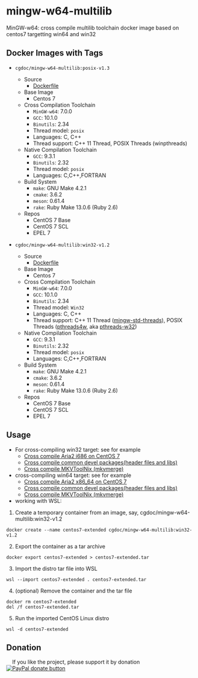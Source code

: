 # mingw-w64-multilib
MinGW-w64: cross compile multilib toolchain docker image based on centos7 targetting win64 and win32

## Docker Images with Tags
* `cgdoc/mingw-w64-multilib:posix-v1.3`
    * Source
        * [Dockerfile](https://github.com/Jesseatgao/mingw-w64-multilib/releases/tag/posix-v1.3)
	* Base Image
		* Centos 7
	* Cross Compilation Toolchain
		* `MinGW-w64`: 7.0.0
		* `GCC`: 10.1.0
		* `Binutils`: 2.34
		* Thread model: `posix`
		* Languages: C, C++
		* Thread support: C++ 11 Thread, POSIX Threads (winpthreads)
	* Native Compilation Toolchain
		* `GCC`: 9.3.1
		* `Binutils`: 2.32
		* Thread model: `posix`
		* Languages: C,C++,FORTRAN
	* Build System
		* `make`: GNU Make 4.2.1
		* `cmake`: 3.6.2
		* `meson`: 0.61.4
		* `rake`: Ruby Make 13.0.6 (Ruby 2.6)
	* Repos
		* CentOS 7 Base
		* CentOS 7 SCL
		* EPEL 7

* `cgdoc/mingw-w64-multilib:win32-v1.2`
    * Source
        * [Dockerfile](https://github.com/Jesseatgao/mingw-w64-multilib/releases/tag/win32-v1.2)
	* Base Image
		* Centos 7
	* Cross Compilation Toolchain
		* `MinGW-w64`: 7.0.0
		* `GCC`: 10.1.0
		* `Binutils`: 2.34
		* Thread model: `Win32`
		* Languages: C, C++
		* Thread support: C++ 11 Thread ([mingw-std-threads](https://github.com/meganz/mingw-std-threads)), POSIX Threads ([pthreads4w](https://sourceforge.net/projects/pthreads4w), aka [pthreads-w32](https://www.sourceware.org/pthreads-win32))
	* Native Compilation Toolchain
		* `GCC`: 9.3.1
		* `Binutils`: 2.32
		* Thread model: `posix`
		* Languages: C,C++,FORTRAN
	* Build System
		* `make`: GNU Make 4.2.1
		* `cmake`: 3.6.2
		* `meson`: 0.61.4
		* `rake`: Ruby Make 13.0.6 (Ruby 2.6)
	* Repos
		* CentOS 7 Base
		* CentOS 7 SCL
		* EPEL 7

## Usage
* For cross-compiling win32 target: see for example
    * [Cross compile Aria2 i686 on CentOS 7](https://github.com/Jesseatgao/aria2-patched-static-build/blob/master/Dockerfile.i686.mingw)
    * [Cross compile common devel packages(header files and libs)](https://github.com/Jesseatgao/mingw-w64-libs)
    * [Cross compile MKVToolNix (mkvmerge)](https://github.com/Jesseatgao/MKVToolNix-static-builds)
* cross-compiling win64 target: see for example
    * [Cross compile Aria2 x86_64 on CentOS 7](https://github.com/Jesseatgao/aria2-patched-static-build/blob/master/Dockerfile.x86_64.mingw)
    * [Cross compile common devel packages(header files and libs)](https://github.com/Jesseatgao/mingw-w64-libs)
    * [Cross compile MKVToolNix (mkvmerge)](https://github.com/Jesseatgao/MKVToolNix-static-builds)
* working with WSL:
1. Create a temporary container from an image, say, cgdoc/mingw-w64-multilib:win32-v1.2
```shell
docker create --name centos7-extended cgdoc/mingw-w64-multilib:win32-v1.2
```
2. Export the container as a tar archive
```shell
docker export centos7-extended > centos7-extended.tar
```
3. Import the distro tar file into WSL
```shell
wsl --import centos7-extended . centos7-extended.tar
```
4. (optional) Remove the container and the tar file
```shell
docker rm centos7-extended
del /f centos7-extended.tar
```
5. Run the imported CentOS Linux distro
```shell
wsl -d centos7-extended
```

## Donation
    If you like the project, please support it by donation
    [![PayPal donate button](https://img.shields.io/badge/paypal-donate-yellow.svg)](
    https://www.paypal.com/cgi-bin/webscr?cmd=_xclick&business=changxigao@gmail.com&item_name=Donation%20in%20support&currency_code=USD)